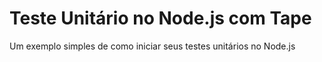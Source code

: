 # Teste Unitário no Node.js com Tape
Um exemplo simples de como iniciar seus testes unitários no Node.js